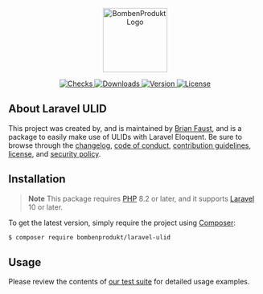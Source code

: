 <p align="center">
    <a href="https://bombenprodukt.com" target="_blank">
        <img src="https://raw.githubusercontent.com/faustbrian/assets/main/logo-text.svg" width="128" alt="BombenProdukt Logo" />
    </a>
</p>

<p align="center">
    <a href="https://github.com/faustbrian/laravel-ulid/actions">
        <img src="https://badge.sh/github/check-runs/BombenProdukt/laravel-ulid" alt="Checks" />
    </a>
    <a href="https://packagist.org/packages/bombenprodukt/laravel-ulid">
        <img src="https://badge.sh/packagist/downloads/BombenProdukt/laravel-ulid" alt="Downloads" />
    </a>
    <a href="https://packagist.org/packages/bombenprodukt/laravel-ulid">
        <img src="https://badge.sh/packagist/version/BombenProdukt/laravel-ulid" alt="Version" />
    </a>
    <a href="https://packagist.org/packages/bombenprodukt/laravel-ulid">
        <img src="https://badge.sh/packagist/license/BombenProdukt/laravel-ulid" alt="License" />
    </a>
</p>

## About Laravel ULID

This project was created by, and is maintained by [Brian Faust](https://github.com/faustbrian), and is a package to easily make use of ULIDs with Laravel Eloquent. Be sure to browse through the [changelog](CHANGELOG.md), [code of conduct](.github/CODE_OF_CONDUCT.md), [contribution guidelines](.github/CONTRIBUTING.md), [license](LICENSE), and [security policy](.github/SECURITY.md).

## Installation

> **Note**
> This package requires [PHP](https://www.php.net/) 8.2 or later, and it supports [Laravel](https://laravel.com/) 10 or later.

To get the latest version, simply require the project using [Composer](https://getcomposer.org/):

```bash
$ composer require bombenprodukt/laravel-ulid
```

## Usage

Please review the contents of [our test suite](/tests) for detailed usage examples.
